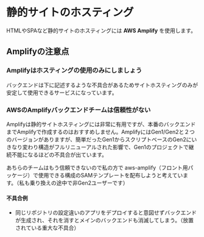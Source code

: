 # 静的サイトのホスティング

HTMLやSPAなど静的サイトのホスティングには **AWS Amplify** を使用します。

## Amplifyの注意点

### Amplifyはホスティングの使用のみにしましょう

バックエンドは下に記述するような不具合があるためサイトホスティングのみが安定して使用できるサービスになっています。

### AWSのAmplifyバックエンドチームは信頼性がない

Amplifyは静的サイトホスティングには非常に有用ですが、本番のバックエンドまでAmplifyで作成するのはおすすめしません。AmplifyにはGen1/Gen2と２つのバージョンがありますが、簡単だったGen1からスクリプトベースのGen2にいきなり変わり構造がフルリニューアルされた影響で、Gen1のプロジェクトで継続不能になるほどの不具合が出ています。

あちらのチームはもう信頼できないので私の方で aws-amplify（フロント用パッケージ）で使用できる構成のSAMテンプレートを配布しようと考えています。（私も乗り換えの途中で非Gen2ユーザーです）

#### 不具合例

- 同じリポジトリの設定違いのアプリをデプロイすると意図せずバックエンドが生成され、それを消すとメインのバックエンドも消滅してしまう。（放置されている重大な不具合）